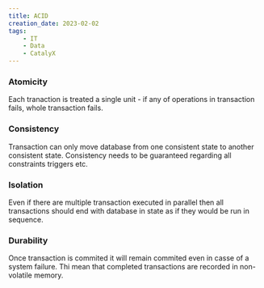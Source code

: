 ```yaml
---
title: ACID
creation_date: 2023-02-02
tags:
	- IT
	- Data
	- CatalyX
---
```

### **A**tomicity
Each tranaction is treated a single unit - if any of operations in transaction fails, whole transaction fails.

### **C**onsistency
Transaction can only move database from one consistent state to another consistent state.
Consistency needs to be guaranteed regarding all constraints triggers etc.

### **I**solation
Even if there are multiple transaction executed in parallel then all transactions should end with database in state as if they would be run in sequence.

### **D**urability
Once transaction is commited it will remain commited even in casse of a system failure. Thi mean that completed transactions are recorded in non-volatile memory.
